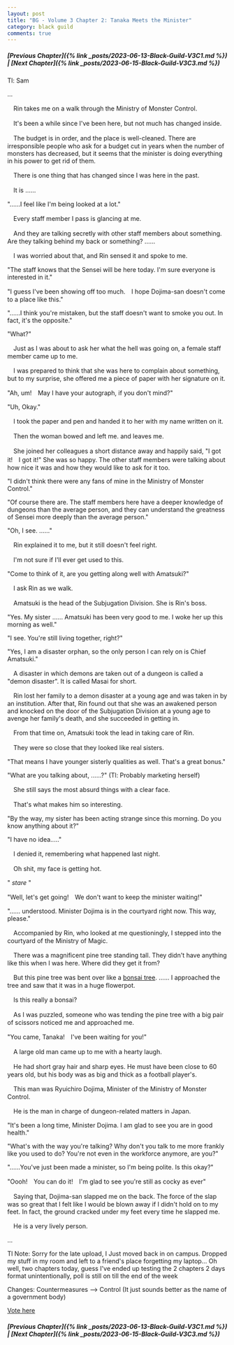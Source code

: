```yaml
---
layout: post
title: "BG - Volume 3 Chapter 2: Tanaka Meets the Minister"
category: black guild
comments: true
---
```


##### [Previous Chapter]({% link _posts/2023-06-13-Black-Guild-V3C1.md %}) \| [Next Chapter]({% link _posts/2023-06-15-Black-Guild-V3C3.md %})



Tl: Sam 

…

　Rin takes me on a walk through the Ministry of Monster Control.

　It's been a while since I've been here, but not much has changed inside.


　The budget is in order, and the place is well-cleaned. There are irresponsible people who ask for a budget cut in years when the number of monsters has decreased, but it seems that the minister is doing everything in his power to get rid of them.
<!--more-->


　There is one thing that has changed since I was here in the past.

　It is ......


"......I feel like I'm being looked at a lot."


　Every staff member I pass is glancing at me.

　And they are talking secretly with other staff members about something. Are they talking behind my back or something? ......


　I was worried about that, and Rin sensed it and spoke to me.


"The staff knows that the Sensei will be here today. I'm sure everyone is interested in it."

"I guess I've been showing off too much.　I hope Dojima-san doesn't come to a place like this."

"......I think you're mistaken, but the staff doesn't want to smoke you out. In fact, it's the opposite."

"What?"


　Just as I was about to ask her what the hell was going on, a female staff member came up to me.

　I was prepared to think that she was here to complain about something, but to my surprise, she offered me a piece of paper with her signature on it.


"Ah, um!　May I have your autograph, if you don't mind?"

"Uh, Okay."


　I took the paper and pen and handed it to her with my name written on it.

　Then the woman bowed and left me. and leaves me.

　She joined her colleagues a short distance away and happily said, "I got it!　I got it!" She was so happy. The other staff members were talking about how nice it was and how they would like to ask for it too.


"I didn't think there were any fans of mine in the Ministry of Monster Control."

"Of course there are. The staff members here have a deeper knowledge of dungeons than the average person, and they can understand the greatness of Sensei more deeply than the average person."

"Oh, I see. ......"


　Rin explained it to me, but it still doesn't feel right.

　I'm not sure if I'll ever get used to this.


"Come to think of it, are you getting along well with Amatsuki?"


　I ask Rin as we walk.

　Amatsuki is the head of the Subjugation Division. She is Rin's boss.


"Yes. My sister ...... Amatsuki has been very good to me. I woke her up this morning as well."

"I see. You're still living together, right?"

"Yes, I am a disaster orphan, so the only person I can rely on is Chief Amatsuki."


　A disaster in which demons are taken out of a dungeon is called a "demon disaster". It is called Masai for short.

　Rin lost her family to a demon disaster at a young age and was taken in by an institution. After that, Rin found out that she was an awakened person and knocked on the door of the Subjugation Division at a young age to avenge her family's death, and she succeeded in getting in.


　From that time on, Amatsuki took the lead in taking care of Rin.

　They were so close that they looked like real sisters.


"That means I have younger sisterly qualities as well. That's a great bonus."

"What are you talking about, ......?" (Tl: Probably marketing herself)


　She still says the most absurd things with a clear face.

　That's what makes him so interesting.


"By the way, my sister has been acting strange since this morning. Do you know anything about it?"

"I have no idea....."


　I denied it, remembering what happened last night.

　Oh shit, my face is getting hot.

" *stare* "

"Well, let's get going!　We don't want to keep the minister waiting!"

"...... understood. Minister Dojima is in the courtyard right now. This way, please."


　Accompanied by Rin, who looked at me questioningly, I stepped into the courtyard of the Ministry of Magic.

　There was a magnificent pine tree standing tall. They didn't have anything like this when I was here. Where did they get it from?


　But this pine tree was bent over like a [bonsai tree]( https://en.wikipedia.org/wiki/Bonsai ). ...... I approached the tree and saw that it was in a huge flowerpot.


　Is this really a bonsai?

　As I was puzzled, someone who was tending the pine tree with a big pair of scissors noticed me and approached me.


"You came, Tanaka!　I've been waiting for you!"


　A large old man came up to me with a hearty laugh.

　He had short gray hair and sharp eyes. He must have been close to 60 years old, but his body was as big and thick as a football player's.


　This man was Ryuichiro Dojima, Minister of the Ministry of Monster Control.

　He is the man in charge of dungeon-related matters in Japan.


"It's been a long time, Minister Dojima. I am glad to see you are in good health."

"What's with the way you're talking? Why don't you talk to me more frankly like you used to do? You're not even in the workforce anymore, are you?"

"......You've just been made a minister, so I'm being polite. Is this okay?"

"Oooh!　You can do it!　I'm glad to see you're still as cocky as ever"

　Saying that, Dojima-san slapped me on the back. The force of the slap was so great that I felt like I would be blown away if I didn't hold on to my feet. In fact, the ground cracked under my feet every time he slapped me.

　He is a very lively person.


...


Tl Note: Sorry for the late upload, I Just moved back in on campus. Dropped my stuff in my room and left to a friend's place forgetting my laptop... Oh well, two chapters today, guess I've ended up testing the 2 chapters 2 days format unintentionally, poll is still on till the end of the week

Changes: Countermeasures --> Control (It just sounds better as the name of a government body)

[Vote here]( https://strawpoll.com/polls/GeZAOwGePnV )

##### [Previous Chapter]({% link _posts/2023-06-13-Black-Guild-V3C1.md %}) \| [Next Chapter]({% link _posts/2023-06-15-Black-Guild-V3C3.md %})